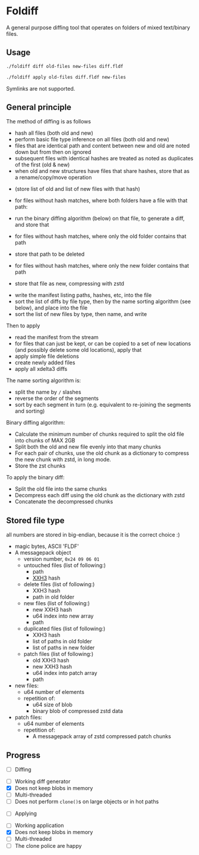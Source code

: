 # Foldiff

A general purpose diffing tool that operates on folders of mixed text/binary files.

## Usage

```sh
./foldiff diff old-files new-files diff.fldf
```

```sh
./foldiff apply old-files diff.fldf new-files
```

Symlinks are not supported.

## General principle

The method of diffing is as follows
- hash all files (both old and new)
- perform basic file type inference on all files (both old and new)
- files that are identical path and content between new and old are noted down but from then on ignored
- subsequent files with identical hashes are treated as noted as duplicates of the first (old & new)
- when old and new structures have files that share hashes, store that as a rename/copy/move operation
 * (store list of old and list of new files with that hash)
- for files without hash matches, where both folders have a file with that path:
 * run the binary diffing algorithm (below) on that file, to generate a diff, and store that
- for files without hash matches, where only the old folder contains that path
 * store that path to be deleted
- for files without hash matches, where only the new folder contains that path
 * store that file as new, compressing with zstd
- write the manifest listing paths, hashes, etc, into the file
- sort the list of diffs by file type, then by the name sorting algorithm (see below), and place into the file
- sort the list of new files by type, then name, and write

Then to apply
- read the manifest from the stream
- for files that can just be kept, or can be copied to a set of new locations (and possibly delete some old locations), apply that
- apply simple file deletions
- create newly added files
- apply all xdelta3 diffs

The name sorting algorithm is:
- split the name by `/` slashes
- reverse the order of the segments
- sort by each segment in turn (e.g. equivalent to re-joining the segments and sorting)

Binary diffing algorithm:
- Calculate the minimum number of chunks required to split the old file into chunks of MAX 2GB
- Split both the old and new file evenly into that many chunks
- For each pair of chunks, use the old chunk as a dictionary to compress the new chunk with zstd, in long mode.
- Store the zst chunks

To apply the binary diff:
- Split the old file into the same chunks
- Decompress each diff using the old chunk as the dictionary with zstd
- Concatenate the decompressed chunks

## Stored file type

all numbers are stored in big-endian, because it is the correct choice :)

- magic bytes, ASCII 'FLDF'
- A messagepack object
  - version number, `0x24 09 06 01`
  - untouched files (list of following:)
    * path
    * [XXH3](https://xxhash.com/) hash
  - delete files (list of following:)
    * XXH3 hash
    * path in old folder
  - new files (list of following:)
    * new XXH3 hash
    * u64 index into new array
    * path
  - duplicated files (list of following:)
    * XXH3 hash
    * list of paths in old folder
    * list of paths in new folder
  - patch files (list of following:)
    * old XXH3 hash
    * new XXH3 hash
    * u64 index into patch array
    * path
- new files:
  * u64 number of elements
  * repetition of:
    * u64 size of blob
    * binary blob of compressed zstd data
- patch files:
  * u64 number of elements
  * repetition of:
    * A messagepack array of zstd compressed patch chunks

## Progress

- [ ] Diffing
 * [ ] Working diff generator
 * [x] Does not keep blobs in memory
 * [ ] Multi-threaded
 * [ ] Does not perform `clone()`s on large objects or in hot paths
- [ ] Applying
 * [ ] Working application
 * [x] Does not keep blobs in memory
 * [ ] Multi-threaded
 * [ ] The clone police are happy